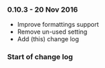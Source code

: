 ### 0.10.3 - 20 Nov 2016
* Improve formattings support
* Remove un-used setting
* Add (this) change log

### Start of change log